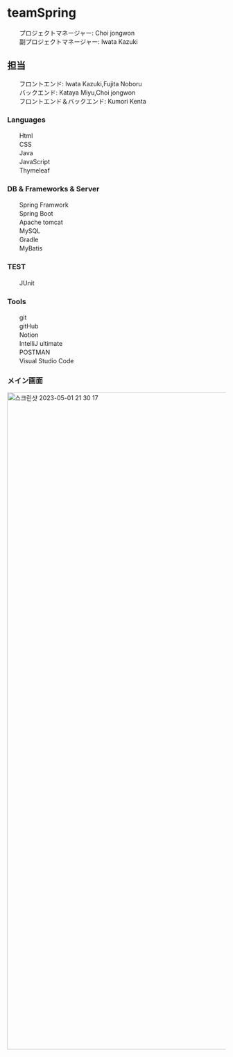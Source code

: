 # teamSpring
　　プロジェクトマネージャー: Choi jongwon</br>
　　副プロジェクトマネージャー: Iwata Kazuki</br>

## 担当
　　フロントエンド: Iwata Kazuki,Fujita Noboru</br>
　　バックエンド:  Kataya Miyu,Choi jongwon</br>
　　フロントエンド＆バックエンド: Kumori Kenta</br>
 
### Languages
　　Html</br>
　　CSS</br>
　　Java</br>
　　JavaScript</br>
　　Thymeleaf</br>
  
### DB & Frameworks & Server
　　Spring Framwork</br>
　　Spring Boot</br>
　　Apache tomcat</br>
　　MySQL</br>
　　Gradle</br>
　　MyBatis</br>
  
### TEST
　　JUnit</br>
  
### Tools
　　git</br>
　　gitHub</br>
　　Notion</br>
　　IntelliJ ultimate</br>
　　POSTMAN</br>
　　Visual Studio Code</br>
  
### メイン画面
<img width="1511" alt="스크린샷 2023-05-01 21 30 17" src="https://user-images.githubusercontent.com/106206924/235452042-41969bf0-cabe-42da-aa76-5d756587f79f.png">
